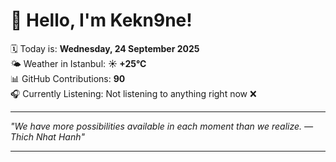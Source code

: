 # 👋 Hello, I'm Kekn9ne!

🗓️ Today is: **Wednesday, 24 September 2025**  
🌤️ Weather in Istanbul: **☀️   +25°C**  
📊 GitHub Contributions: **90**  
🎧 Currently Listening: Not listening to anything right now ❌

---

_"We have more possibilities available in each moment than we realize. — *Thich Nhat Hanh*"_

---
